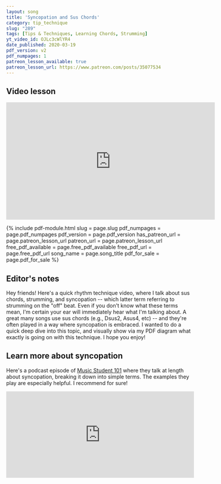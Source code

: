 ```yaml
---
layout: song
title: 'Syncopation and Sus Chords'
category: tip_technique
slug: "289"
tags: [Tips & Techniques, Learning Chords, Strumming]
yt_video_id: OJLc3cWlYR4
date_published: 2020-03-19
pdf_version: v2
pdf_numpages: 1
patreon_lesson_available: true
patreon_lesson_url: https://www.patreon.com/posts/35077534
---
```


## Video lesson

<!-- Coming soon! -->

<iframe width="560" height="315" src="https://www.youtube.com/embed/OJLc3cWlYR4" frameborder="0" allow="accelerometer; autoplay; encrypted-media; gyroscope; picture-in-picture" allowfullscreen></iframe>

{% include pdf-module.html slug = page.slug pdf_numpages = page.pdf_numpages pdf_version = page.pdf_version has_patreon_url = page.patreon_lesson_url patreon_url = page.patreon_lesson_url free_pdf_available = page.free_pdf_available free_pdf_url = page.free_pdf_url song_name = page.song_title pdf_for_sale = page.pdf_for_sale %}

## Editor's notes

Hey friends! Here's a quick rhythm technique video, where I talk about sus chords, strumming, and syncopation -- which latter term referring to strumming on the "off" beat. Even if you don't know what these terms mean, I'm certain your ear will immediately hear what I'm talking about. A great many songs use sus chords (e.g., Dsus2, Asus4, etc) -- and they're often played in a way where syncopation is embraced. I wanted to do a quick deep dive into this topic, and visually show via my PDF diagram what exactly is going on with this technique. I hope you enjoy!

## Learn more about syncopation

Here's a podcast episode of [Music Student 101](https://musicstudent101.com/86-syncopation.html) where they talk at length about syncopation, breaking it down into simple terms. The examples they play are especially helpful. I recommend for sure!

<iframe src="https://open.spotify.com/embed-podcast/episode/25mVAYSduDTH3YDqCyX0UP" width="100%" height="232" frameborder="0" allowtransparency="true" allow="encrypted-media"></iframe>
